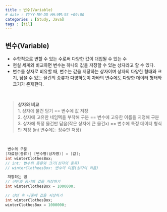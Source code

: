 ```yaml
---
title : 변수(Variable)
# date : YYYY-MM-DD HH:MM:SS +09:00
categories : [Study, Java]
tags : [til]
---
```


## 변수(Variable)

- 수학적으로 변할 수 있는 수로써 다양한 값이 대입될 수 있는 수
- 현실 세계와 비교하면 변수는 하나의 값을 저장할 수 있는 상자라고 할 수 있다.
- 변수를 상자로 비유할 때, 변수는 값을 저장하는 상자이며 상자의 다양한 형태와 크기, 담을 수 있는 물건의 종류가 다양하듯이 자바의 변수에도 다양한 데이터 형태와 크기가 존재한다.
  
<br>

> **상자와 비교**<br> 1. 상자에 물건 담기 == 변수에 값 저장<br>2. 상자에 고유한 네임텍을 부착해 구분 == 변수에 고유한 이름을 지정해 구분 <br> 3. 상자에 특정 물건만 담음(작은 상자에 큰 물건x) == 변수에 특정 데이터 형식만 저장 (int 변수에는 정수만 저장)

<br>

```java
 변수의 구문
[자료형(종류)] [변수명(상자명)] = [값];
int winterClothesBox;
// int: 변수의 종류와 크기(상자의 종류)
// winterClotheesBox: 변수의 이름(상자의 이름)

 저장하는 법 
// 선언과 동시에 값을 저장하기
int winterClothesBox = 1000000;

// 선언 후 나중에 값을 저장하기
int winterClothesBox;
winterClothesBox = 1000000;
```




